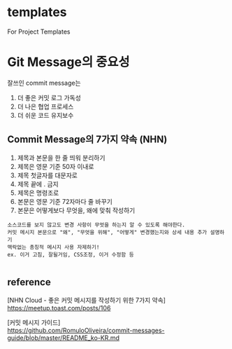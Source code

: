 # templates
For Project Templates

# Git Message의 중요성
잘쓰인 commit message는   
1. 더 좋은 커밋 로그 가독성
2. 더 나은 협업 프로세스
3. 더 쉬운 코드 유지보수

## Commit Message의 7가지 약속 (NHN)
1. 제목과 본문을 한 줄 띄워 분리하기
2. 제목은 영문 기준 50자 이내로
3. 제목 첫글자를 대문자로
4. 제목 끝에 . 금지
5. 제목은 명령조로
6. 본문은 영문 기준 72자마다 줄 바꾸기
7. 본문은 어떻게보다 무엇을, 왜에 맞춰 작성하기  

```
소스코드를 보지 않고도 변경 사항이 무엇을 하는지 알 수 있도록 해야한다.  
커밋 메시지 본문으로 "왜", "무엇을 위해", "어떻게" 변경했는지와 상세 내용 추가 설명하기  
맥락없는 총칭적 메시지 사용 자제하기!  
ex. 이거 고침, 잘될거임, CSS조정, 이거 수정함 등


```
## reference

[NHN Cloud - 좋은 커밋 메시지를 작성하기 위한 7가지 약속]  
https://meetup.toast.com/posts/106  

[커밋 메시지 가이드]  
https://github.com/RomuloOliveira/commit-messages-guide/blob/master/README_ko-KR.md

